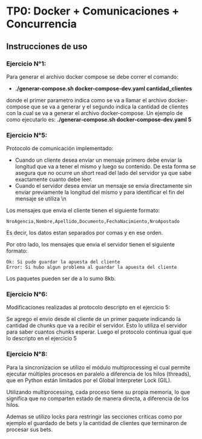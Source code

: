 # TP0: Docker + Comunicaciones + Concurrencia

## Instrucciones de uso
### Ejercicio N°1:

Para generar el archivo docker compose se debe correr el comando: 
* **./generar-compose.sh docker-compose-dev.yaml cantidad_clientes**

donde el primer parametro indica como se va a llamar el archivo docker-compose que se va a generar y el segundo indica la cantidad de clientes con la cual se va a generar el archivo docker-compose. Un ejemplo de como ejecutarlo es: **./generar-compose.sh docker-compose-dev.yaml 5**

### Ejercicio N°5:

Protocolo de comunicación implementado:
* Cuando un cliente desea enviar un mensaje primero debe enviar la longitud que va a tener el mismo y luego su contenido. De esta forma se asegura que no ocurre un short read del lado del servidor ya que sabe exactamente cuanto debe leer.
* Cuando el servidor desea enviar un mensaje se envia directamente sin enviar previamente la longitud del mismo y para identificar el fin del mensaje se utiliza \n

Los mensajes que envia el cliente tienen el siguiente formato:

    NroAgencia,Nombre,Apellido,Documento,FechaNacimiento,NroApostado

Es decir, los datos estan separados por comas y en ese orden.

Por otro lado, los mensajes que envia el servidor tienen el siguiente formato:

    Ok: Si pudo guardar la apuesta del cliente
    Error: Si hubo algun problema al guardar la apuesta del cliente

Los paquetes pueden ser de a lo sumo 8kb.

### Ejercicio N°6:

Modificaciones realizadas al protocolo descripto en el ejercicio 5:

Se agrego el envio desde el cliente de un primer paquete indicando la cantidad de chunks que va a recibir el servidor. Esto lo utiliza el servidor para saber cuantos chunks esperar. Luego el protocolo continua igual que lo descripto en el ejercicio 5

### Ejercicio N°8:

Para la sincronizacion se utilizo el módulo multiprocessing el cual permite ejecutar múltiples procesos en paralelo a diferencia de los hilos (threads), que en Python están limitados por el Global Interpreter Lock (GIL).

Utilizando multiprocessing, cada proceso tiene su propia memoria, lo que significa que no comparten estado de manera directa, a diferencia de los hilos.

Ademas se utilizo locks para restringir las secciones criticas como por ejemplo el guardado de bets y la cantidad de clientes que terminaron de procesar sus bets.
